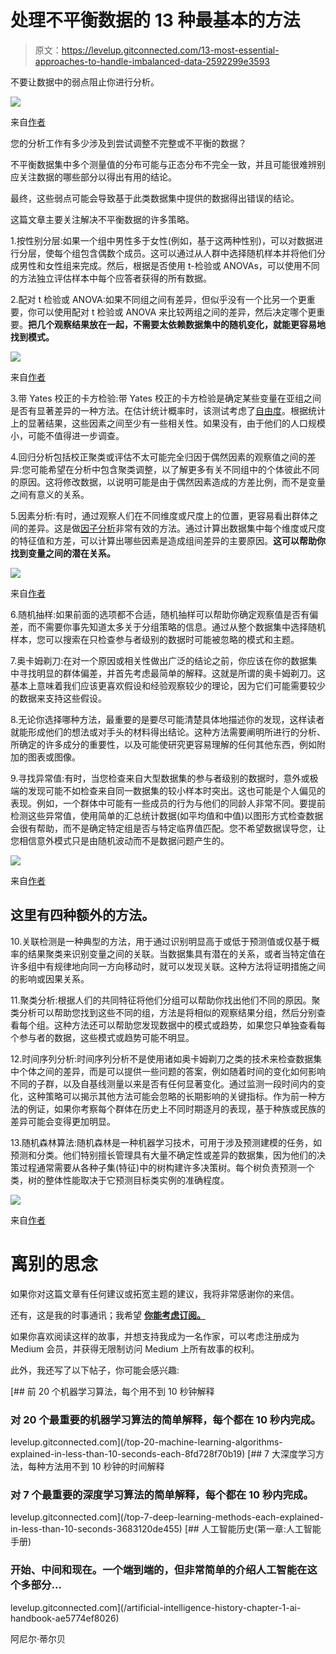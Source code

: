 # 处理不平衡数据的 13 种最基本的方法

> 原文：<https://levelup.gitconnected.com/13-most-essential-approaches-to-handle-imbalanced-data-2592299e3593>

不要让数据中的弱点阻止你进行分析。

![](img/17b423c481896653aabf9395b35f74e1.png)

来自[作者](https://aniltilbe.medium.com)

您的分析工作有多少涉及到尝试调整不完整或不平衡的数据？

不平衡数据集中多个测量值的分布可能与正态分布不完全一致，并且可能很难辨别应关注数据的哪些部分以得出有用的结论。

最终，这些弱点可能会导致基于此类数据集中提供的数据得出错误的结论。

这篇文章主要关注解决不平衡数据的许多策略。

1.按性别分层:如果一个组中男性多于女性(例如，基于这两种性别)，可以对数据进行分层，使每个组包含偶数个成员。这可以通过从人群中选择随机样本并将他们分成男性和女性组来完成。然后，根据是否使用 t-检验或 ANOVAs，可以使用不同的方法独立评估样本中每个应答者获得的所有数据。

2.配对 t 检验或 ANOVA:如果不同组之间有差异，但似乎没有一个比另一个更重要，你可以使用配对 t 检验或 ANOVA 来比较两组之间的差异，然后决定哪个更重要。**把几个观察结果放在一起，不需要太依赖数据集中的随机变化，就能更容易地找到模式。**

![](img/7ae821a974b927773928161b7bc74883.png)

来自[作者](https://aniltilbe.medium.com)

3.带 Yates 校正的卡方检验:带 Yates 校正的卡方检验是确定某些变量在亚组之间是否有显著差异的一种方法。在估计统计概率时，该测试考虑了[自由度](https://www.tandfonline.com/doi/abs/10.1080/01621459.1963.10500879)。根据统计上的显著结果，这些因素之间至少有一些相关性。如果没有，由于他们的人口规模小，可能不值得进一步调查。

4.回归分析包括校正聚类或评估不太可能完全归因于偶然因素的观察值之间的差异:您可能希望在分析中包含聚类调整，以了解更多有关不同组中的个体彼此不同的原因。这将修改数据，以说明可能是由于偶然因素造成的方差比例，而不是变量之间有意义的关系。

5.因素分析:有时，通过观察人们在不同维度或尺度上的位置，更容易看出群体之间的差异。这是做[因子分析](https://books.google.com/books?hl=en&lr=&id=g_eNa_XzyEIC&oi=fnd&pg=PR7&dq=Factor+analysis&ots=POFTPOX_Eq&sig=hDQcqz8LN9CwYw59CHUs9v57CJc#v=onepage&q=Factor%20analysis&f=false)非常有效的方法。通过计算出数据集中每个维度或尺度的特征值和方差，可以计算出哪些因素是造成组间差异的主要原因。**这可以帮助你找到变量之间的潜在关系。**

![](img/35df68d9a196eacb03ffd50a30ce6ecf.png)

来自[作者](https://aniltilbe.medium.com)

6.随机抽样:如果前面的选项都不合适，随机抽样可以帮助你确定观察值是否有偏差，而不需要你事先知道太多关于分组策略的信息。通过从整个数据集中选择随机样本，您可以搜索在只检查参与者级别的数据时可能被忽略的模式和主题。

7.奥卡姆剃刀:在对一个原因或相关性做出广泛的结论之前，你应该在你的数据集中寻找明显的群体偏差，并首先考虑最简单的解释。这就是所谓的奥卡姆剃刀。这基本上意味着我们应该更喜欢假设和经验观察较少的理论，因为它们可能需要较少的数据来支持这些假设。

8.无论你选择哪种方法，最重要的是要尽可能清楚具体地描述你的发现，这样读者就能形成他们的想法或对手头的材料得出结论。这种方法需要阐明所进行的分析、所确定的许多成分的重要性，以及可能使研究更容易理解的任何其他东西，例如附加的图表或图像。

9.寻找异常值:有时，当您检查来自大型数据集的参与者级别的数据时，意外或极端的发现可能不如检查来自同一数据集的较小样本时突出。这也可能是个人偏见的表现。例如，一个群体中可能有一些成员的行为与他们的同龄人非常不同。要提前检测这些异常值，使用简单的汇总统计数据(如平均值和中值)以图形方式检查数据会很有帮助，而不是确定特定组是否与特定临界值匹配。您不希望数据误导您，让您相信意外模式只是由随机波动而不是数据问题产生的。

![](img/8323debbc19e6f40c65a4deebcfd6f3f.png)

来自[作者](https://aniltilbe.medium.com)

## 这里有四种额外的方法。

10.关联检测是一种典型的方法，用于通过识别明显高于或低于预测值或仅基于概率的结果聚类来识别变量之间的关联。当数据集具有潜在的关系，或者当特定值在许多组中有规律地向同一方向移动时，就可以发现关联。这种方法将证明措施之间的影响或因果关系。

11.聚类分析:根据人们的共同特征将他们分组可以帮助你找出他们不同的原因。聚类分析可以帮助您找到这些不同的组，方法是将相似的观察结果分组，然后分别查看每个组。这种方法还可以帮助您发现数据中的模式或趋势，如果您只单独查看每个参与者的数据，这些模式或趋势可能不明显。

12.时间序列分析:时间序列分析不是使用诸如奥卡姆剃刀之类的技术来检查数据集中个体之间的差异，而是可以提供一些问题的答案，例如随着时间的变化如何影响不同的子群，以及自基线测量以来是否有任何显著变化。通过监测一段时间内的变化，这种策略可以揭示其他方法可能会忽略的长期影响的关键指标。作为前一种方法的例证，如果你考察每个群体在历史上不同时期逐月的表现，基于种族或民族的差异可能会变得更加明显。

13.随机森林算法:随机森林是一种机器学习技术，可用于涉及预测建模的任务，如预测和分类。他们特别擅长管理具有大量不确定性或差异的数据集，因为他们的决策过程通常需要从各种子集(特征)中的树构建许多决策树。每个树负责预测一个类，树的整体性能取决于它预测目标类实例的准确程度。

![](img/d7d3e05162469cda02b7091dc28fd3a0.png)

来自[作者](https://aniltilbe.medium.com)

# **离别的思念**

如果你对这篇文章有任何建议或拓宽主题的建议，我将非常感谢你的来信。

还有，这是我的时事通讯；我希望 [**你能考虑订阅。**](https://predictiveventures.substack.com/)

如果你喜欢阅读这样的故事，并想支持我成为一名作家，可以考虑注册成为 Medium 会员，并获得无限制访问 Medium 上所有故事的权利。

此外，我还写了以下帖子，你可能会感兴趣:

[](/top-20-machine-learning-algorithms-explained-in-less-than-10-seconds-each-8fd728f70b19) [## 前 20 个机器学习算法，每个用不到 10 秒钟解释

### 对 20 个最重要的机器学习算法的简单解释，每个都在 10 秒内完成。

levelup.gitconnected.com](/top-20-machine-learning-algorithms-explained-in-less-than-10-seconds-each-8fd728f70b19) [](/top-7-deep-learning-methods-each-explained-in-less-than-10-seconds-3683120de455) [## 7 大深度学习方法，每种方法用不到 10 秒钟的时间解释

### 对 7 个最重要的深度学习算法的简单解释，每个都在 10 秒内完成。

levelup.gitconnected.com](/top-7-deep-learning-methods-each-explained-in-less-than-10-seconds-3683120de455) [](/artificial-intelligence-history-chapter-1-ai-handbook-ae5774ef8026) [## 人工智能历史(第一章:人工智能手册)

### 开始、中间和现在。一个端到端的，但非常简单的介绍人工智能在这个多部分…

levelup.gitconnected.com](/artificial-intelligence-history-chapter-1-ai-handbook-ae5774ef8026) 

阿尼尔·蒂尔贝